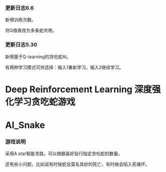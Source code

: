 ### 更新日志6.6

新增训练次数。

将Q值表改为多条蛇共用。

### 更新日志5.30

新增基于Q-learning的贪吃蛇AI。

有两种学习模式可供选择：输入1重新学习，输入2继续学习。

# Deep Reinforcement Learning 深度强化学习贪吃蛇游戏

# AI_Snake

### 游戏说明

采用A star智能寻路，可以根据喜好自行指定贪吃蛇的数量。

还有些小问题，比如说有时候蛇会莫名其妙的死亡，有时候会陷入死循环。